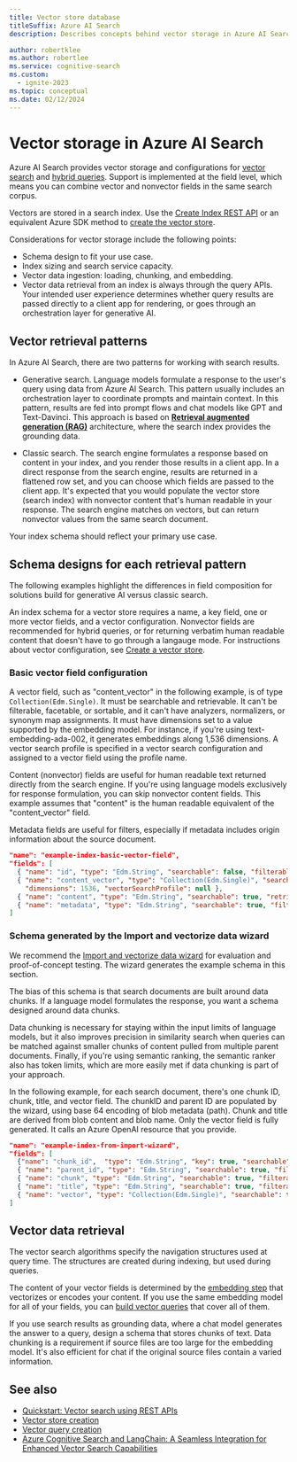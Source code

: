 ```yaml
---
title: Vector store database
titleSuffix: Azure AI Search
description: Describes concepts behind vector storage in Azure AI Search.

author: robertklee
ms.author: robertlee
ms.service: cognitive-search
ms.custom:
  - ignite-2023
ms.topic: conceptual
ms.date: 02/12/2024
---
```


# Vector storage in Azure AI Search

Azure AI Search provides vector storage and configurations for [vector search](vector-search-overview.md) and [hybrid queries](hybrid-search-overview.md). Support is implemented at the field level, which means you can combine vector and nonvector fields in the same search corpus.

Vectors are stored in a search index. Use the [Create Index REST API](/rest/api/searchservice/indexes/create-or-update) or an equivalent Azure SDK method to [create the vector store](vector-search-how-to-create-index.md).

Considerations for vector storage include the following points:

+ Schema design to fit your use case.
+ Index sizing and search service capacity.
+ Vector data ingestion: loading, chunking, and embedding.
+ Vector data retrieval from an index is always through the query APIs. Your intended user experience determines whether query results are passed directly to a client app for rendering, or goes through an orchestration layer for generative AI.

## Vector retrieval patterns

In Azure AI Search, there are two patterns for working with search results. 

+ Generative search. Language models formulate a response to the user's query using data from Azure AI Search. This pattern usually includes an orchestration layer to coordinate prompts and maintain context. In this pattern, results are fed into prompt flows and chat models like GPT and Text-Davinci. This approach is based on [**Retrieval augmented generation (RAG)**](retrieval-augmented-generation-overview.md) architecture, where the search index provides the grounding data.

+ Classic search. The search engine formulates a response based on content in your index, and you render those results in a client app. In a direct response from the search engine, results are returned in a flattened row set, and you can choose which fields are passed to the client app. It's expected that you would populate the vector store (search index) with nonvector content that's human readable in your response. The search engine matches on vectors, but can return nonvector values from the same search document.

Your index schema should reflect your primary use case.

## Schema designs for each retrieval pattern

The following examples highlight the differences in field composition for solutions build for generative AI versus classic search.

An index schema for a vector store requires a name, a key field, one or more vector fields, and a vector configuration. Nonvector fields are recommended for hybrid queries, or for returning verbatim human readable content that doesn't have to go through a langauge mode. For instructions about vector configuration, see [Create a vector store](vector-search-how-to-create-index.md).

### Basic vector field configuration

A vector field, such as "content_vector" in the following example, is of type `Collection(Edm.Single)`. It must be searchable and retrievable. It can't be filterable, facetable, or sortable, and it can't have analyzers, normalizers, or synonym map assignments. It must have dimensions set to a value supported by the embedding model. For instance, if you're using text-embedding-ada-002, it generates embeddings along 1,536 dimensions. A vector search profile is specified in a vector search configuration and assigned to a vector field using the profile name.

Content (nonvector) fields are useful for human readable text returned directly from the search engine. If you're using language models exclusively for response formulation, you can skip nonvector content fields. This example assumes that "content" is the human readable equivalent of the "content_vector" field.

Metadata fields are useful for filters, especially if metadata includes origin information about the source document. 

```json
"name": "example-index-basic-vector-field",
"fields": [
  { "name": "id", "type": "Edm.String", "searchable": false, "filterable": true, "retrievable": true, "key": true },
  { "name": "content_vector", "type": "Collection(Edm.Single)", "searchable": true, "filterable": false, "retrievable": true,
    "dimensions": 1536, "vectorSearchProfile": null },
  { "name": "content", "type": "Edm.String", "searchable": true, "retrievable": true, "analyzer": null },
  { "name": "metadata", "type": "Edm.String", "searchable": true, "filterable": true, "retrievable": true, "sortable": true, "facetable": true }
]
```

### Schema generated by the Import and vectorize data wizard

We recommend the [Import and vectorize data wizard](search-get-started-portal-import-vectors.md) for evaluation and proof-of-concept testing. The wizard generates the example schema in this section.

The bias of this schema is that search documents are built around data chunks. If a language model formulates the response, you want a schema designed around data chunks. 

Data chunking is necessary for staying within the input limits of language models, but it also improves precision in similarity search when queries can be matched against smaller chunks of content pulled from multiple parent documents. Finally, if you're using semantic ranking, the semantic ranker also has token limits, which are more easily met if data chunking is part of your approach.

In the following example, for each search document, there's one chunk ID, chunk, title, and vector field. The chunkID and parent ID are populated by the wizard, using base 64 encoding of blob metadata (path). Chunk and title are derived from blob content and blob name. Only the vector field is fully generated. It calls an Azure OpenAI resource that you provide.

```json
"name": "example-index-from-import-wizard",
"fields": [
  {"name": "chunk_id",  "type": "Edm.String", "key": true, "searchable": true, "filterable": true, "retrievable": true, "sortable": true, "facetable": true, "analyzer": "keyword"},
  { "name": "parent_id", "type": "Edm.String", "searchable": true, "filterable": true, "retrievable": true, "sortable": true},
  { "name": "chunk", "type": "Edm.String", "searchable": true, "filterable": false, "retrievable": true, "sortable": false},
  { "name": "title", "type": "Edm.String", "searchable": true, "filterable": true, "retrievable": true, "sortable": false},
  { "name": "vector", "type": "Collection(Edm.Single)", "searchable": true, "retrievable": true, "dimensions": 1536, "vectorSearchProfile": "vector-1707768500058-profile"}
]
```

## Vector data retrieval

The vector search algorithms specify the navigation structures used at query time. The structures are created during indexing, but used during queries.

The content of your vector fields is determined by the [embedding step](vector-search-how-to-generate-embeddings.md) that vectorizes or encodes your content. If you use the same embedding model for all of your fields, you can [build vector queries](vector-search-how-to-query.md) that cover all of them. 

If you use search results as grounding data, where a chat model generates the answer to a query, design a schema that stores chunks of text. Data chunking is a requirement if source files are too large for the embedding model. It's also efficient for chat if the original source files contain a varied information. 

## See also

+ [Quickstart: Vector search using REST APIs](search-get-started-vector.md)
+ [Vector store creation](vector-search-how-to-create-index.md)
+ [Vector query creation](vector-search-how-to-query.md)
+ [Azure Cognitive Search and LangChain: A Seamless Integration for Enhanced Vector Search Capabilities](https://techcommunity.microsoft.com/t5/azure-ai-services-blog/azure-cognitive-search-and-langchain-a-seamless-integration-for/ba-p/3901448)
